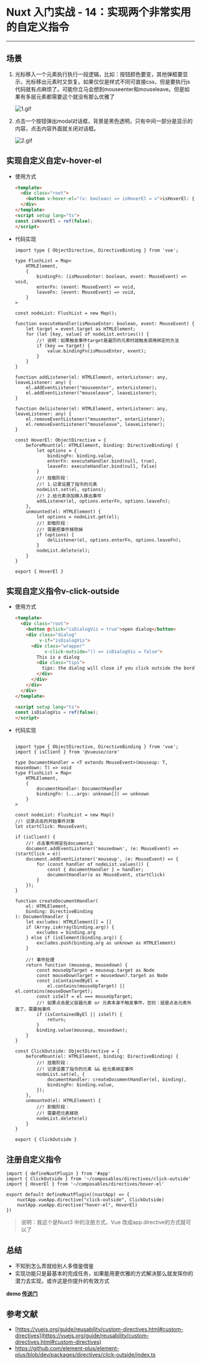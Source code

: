 # Nuxt 入门实战 - 14：实现两个非常实用的自定义指令

---

## 场景

1. 光标移入一个元素执行执行一段逻辑，比如：按钮颜色要变，其他弹框要显示，光标移出元素时又恢复。如果仅仅是样式不同可直接css，但是要执行js代码就有点麻烦了。可能你立马会想到mouseenter和mouseleave。但是如果有多层元素都需要这个就没有那么优雅了
    
    ![1.gif](Nuxt%20%E5%85%A5%E9%97%A8%E5%AE%9E%E6%88%98%20-%2014%EF%BC%9A%E5%AE%9E%E7%8E%B0%E4%B8%A4%E4%B8%AA%E9%9D%9E%E5%B8%B8%E5%AE%9E%E7%94%A8%E7%9A%84%E8%87%AA%E5%AE%9A%E4%B9%89%E6%8C%87%E4%BB%A4%20976406fcf7a24778b31ce00c5d1cd6c8/1.gif)
    
2. 点击一个按钮弹出modal对话框，背景是黑色透明，只有中间一部分是显示的内容，点击内容外面就关闭对话框。
    
    ![2.gif](Nuxt%20%E5%85%A5%E9%97%A8%E5%AE%9E%E6%88%98%20-%2014%EF%BC%9A%E5%AE%9E%E7%8E%B0%E4%B8%A4%E4%B8%AA%E9%9D%9E%E5%B8%B8%E5%AE%9E%E7%94%A8%E7%9A%84%E8%87%AA%E5%AE%9A%E4%B9%89%E6%8C%87%E4%BB%A4%20976406fcf7a24778b31ce00c5d1cd6c8/2.gif)
    

## 实现自定义自定v-hover-el

- 使用方式
    
    ```html
    <template>
      <div class="root">
        <button v-hover-el="(v: boolean) => isHoverEl = v">isHoverEl: {{ isHoverEl }}</button>
      </div>
    </template>
    <script setup lang="ts">
    const isHoverEl = ref(false);
    </script>
    ```
    
- 代码实现
    
    ```tsx
    import type { ObjectDirective, DirectiveBinding } from 'vue';
    
    type FlushList = Map<
    	HTMLElement,
    	{
    		bindingFn: (isMouseEnter: boolean, event: MouseEvent) => void,
    		enterFn: (event: MouseEvent) => void,
    		leaveFn: (event: MouseEvent) => void,
    	}
    >
    
    const nodeList: FlushList = new Map();
    
    function executeHandler(isMouseEnter: boolean, event: MouseEvent) {
    	let target = event.target as HTMLElement;
    	for (let [key, value] of nodeList.entries()) {
    		//! 说明：如果触发事件target是遍历的元素时就触发调用绑定的方法
    		if (key == target) {
    			value.bindingFn(isMouseEnter, event);
    		}
    	}
    }
    
    function addListener(el: HTMLElement, enterListener: any, leaveListener: any) {
    	el.addEventListener("mouseenter", enterListener);
    	el.addEventListener("mouseleave", leaveListener);
    }
    
    function delListener(el: HTMLElement, enterListener: any, leaveListener: any) {
    	el.removeEventListener("mouseenter", enterListener);
    	el.removeEventListener("mouseleave", leaveListener);
    }
    
    const HoverEl: ObjectDirective = {
    	beforeMount(el: HTMLElement, binding: DirectiveBinding) {
    		let options = {
    			bindingFn: binding.value,
    			enterFn: executeHandler.bind(null, true),
    			leaveFn: executeHandler.bind(null, false)
    		}
    		//! 挂载阶段：
    		//! 1.记录设置了指令的元素
    		nodeList.set(el, options);
    		//! 2.给元素添加移入移出事件
    		addListener(el, options.enterFn, options.leaveFn);
    	},
    	unmounted(el: HTMLElement) {
    		let options = nodeList.get(el);
    		//! 卸载阶段：
    		//! 需要把事件移除掉
    		if (options) {
    			delListener(el, options.enterFn, options.leaveFn);
    		}
    		nodeList.delete(el);
    	}
    }
    
    export { HoverEl }
    
    ```
    

## 实现自定义指令v-click-outside

- 使用方式
    
    ```html
    <template>
      <div class="root">
        <button @click="isDialogVis = true">open dialog</button>
        <div class="dialog"
             v-if="isDialogVis">
          <div class="wrapper"
               v-click-outside="() => isDialogVis = false">
            This is a dialog
            <div class="tips">
              tips: the dialog will close if you click outside the border.
            </div>
          </div>
        </div>
      </div>
    </template>
    
    <script setup lang="ts">
    const isDialogVis = ref(false);
    </script>
    ```
    
- 代码实现
    
    ```tsx
    
    import type { ObjectDirective, DirectiveBinding } from 'vue';
    import { isClient } from '@vueuse/core'
    
    type DocumentHandler = <T extends MouseEvent>(mouseup: T, mousedown: T) => void
    type FlushList = Map<
    	HTMLElement,
    	{
    		documentHandler: DocumentHandler
    		bindingFn: (...args: unknown[]) => unknown
    	}
    >
    
    const nodeList: FlushList = new Map()
    //! 记录点击的开始事件对象
    let startClick: MouseEvent;
    
    if (isClient) {
    	//! 点击事件绑定在document上
    	document.addEventListener('mousedown', (e: MouseEvent) => (startClick = e))
    	document.addEventListener('mouseup', (e: MouseEvent) => {
    		for (const handler of nodeList.values()) {
    			const { documentHandler } = handler;
    			documentHandler(e as MouseEvent, startClick)
    		}
    	});
    }
    
    function createDocumentHandler(
    	el: HTMLElement,
    	binding: DirectiveBinding
    ): DocumentHandler {
    	let excludes: HTMLElement[] = []
    	if (Array.isArray(binding.arg)) {
    		excludes = binding.arg
    	} else if (isElement(binding.arg)) {
    		excludes.push(binding.arg as unknown as HTMLElement)
    	}
    
    	//! 事件处理
    	return function (mouseup, mousedown) {
    		const mouseUpTarget = mouseup.target as Node
    		const mouseDownTarget = mousedown?.target as Node
    		const isContainedByEl =
    			el.contains(mouseUpTarget) || el.contains(mouseDownTarget);
    		const isSelf = el === mouseUpTarget;
    		//! 如果点击是父容器元素 or 元素本身不触发事件，否则：就是点击元素外面了，需要抛事件
    		if (isContainedByEl || isSelf) {
    			return;
    		}
    		binding.value(mouseup, mousedown);
    	}
    }
    
    const ClickOutside: ObjectDirective = {
    	beforeMount(el: HTMLElement, binding: DirectiveBinding) {
    		//! 挂载阶段：
    		//! 记录设置了指令的元素 && 给元素绑定事件
    		nodeList.set(el, {
    			documentHandler: createDocumentHandler(el, binding),
    			bindingFn: binding.value,
    		});
    	},
    	unmounted(el: HTMLElement) {
    		//! 卸载阶段：
    		//! 需要把元素移除
    		nodeList.delete(el)
    	}
    }
    
    export { ClickOutside }
    ```
    

## 注册自定义指令

```tsx
import { defineNuxtPlugin } from '#app'
import { ClickOutside } from '~/composables/directives/click-outside'
import { HoverEl } from '~/composables/directives/hover-el'

export default defineNuxtPlugin((nuxtApp) => {
	nuxtApp.vueApp.directive("click-outside", ClickOutside)
	nuxtApp.vueApp.directive("hover-el", HoverEl)
})
```

> 说明：我这个是Nuxt3 中的注册方式，Vue 改成app.directive的方式就可以了
> 

## 总结

- 不知到怎么弄就给别人多借鉴借鉴
- 实现功能只是最基本的完成任务，如果能用更优雅的方式解决那么就发挥你的潜力去实现，或许这是你提升的有效方式

**demo [传送门](https://github.com/yxw007/nuxt-starter/tree/master/custom-directive)**

## 参考文献

- [https://vuejs.org/guide/reusability/custom-directives.html#custom-directives](https://vuejs.org/guide/reusability/custom-directives.html#custom-directives)
- https://github.com/element-plus/element-plus/blob/dev/packages/directives/click-outside/index.ts
